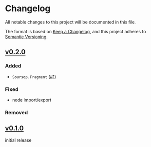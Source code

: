 # Changelog

All notable changes to this project will be documented in this file.

The format is based on [Keep a Changelog](https://keepachangelog.com/en/1.0.0/),
and this project adheres to [Semantic Versioning](https://semver.org/spec/v2.0.0.html).

## [v0.2.0](https://github.com/natanfeitosa/soursop/compare/v0.1.0...v0.2.0)

### Added

- `Soursop.Fragment` ([#1](https://github.com/natanfeitosa/soursop/issues/1))

### Fixed

- node import/export

### Removed

## [v0.1.0](https://github.com/natanfeitosa/soursop/releases/tag/v0.1.0)

initial release
